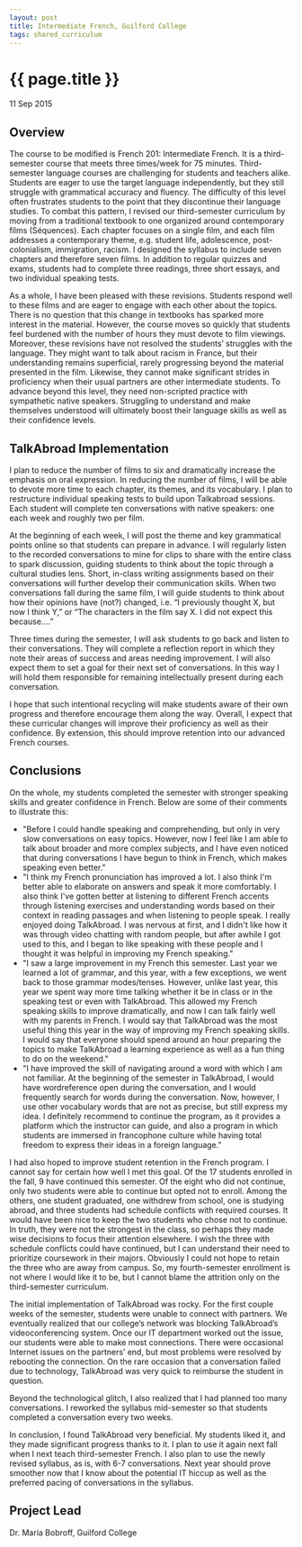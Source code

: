 ```yaml
---
layout: post
title: Intermediate French, Guilford College
tags: shared_curriculum
---
```


# {{ page.title }}

 11 Sep 2015

## Overview

The course to be modified is French 201: Intermediate French. It is a third-semester course that meets three times/week for 75 minutes. Third-semester language courses are challenging for students and teachers alike. Students are eager to use the target language independently, but they still struggle with grammatical accuracy and fluency. The difficulty of this level often frustrates students to the point that they discontinue their language studies. To combat this pattern, I revised our third-semester curriculum by moving from a traditional textbook to one organized around contemporary films (Séquences). Each chapter focuses on a single film, and each film addresses a contemporary theme, e.g. student life, adolescence, post-colonialism, immigration, racism. I designed the syllabus to include seven chapters and therefore seven films. In addition to regular quizzes and exams, students had to complete three readings, three short essays, and two individual speaking tests.

As a whole, I have been pleased with these revisions. Students respond well to these films and are eager to engage with each other about the topics. There is no question that this change in textbooks has sparked more interest in the material. However, the course moves so quickly that students feel burdened with the number of hours they must devote to film viewings. Moreover, these revisions have not resolved the students’ struggles with the language. They might want to talk about racism in France, but their understanding remains superficial, rarely progressing beyond the material presented in the film. Likewise, they cannot make significant strides in proficiency when their usual partners are other intermediate students. To advance beyond this level, they need non-scripted practice with sympathetic native speakers. Struggling to understand and make themselves understood will ultimately boost their language skills as well as their confidence levels.

## TalkAbroad Implementation

I plan to reduce the number of films to six and dramatically increase the emphasis on oral expression. In reducing the number of films, I will be able to devote more time to each chapter, its themes, and its vocabulary. I plan to restructure individual speaking tests to build upon Talkabroad sessions. Each student will complete ten conversations with native speakers: one each week and roughly two per film.

At the beginning of each week, I will post the theme and key grammatical points online so that students can prepare in advance. I will regularly listen to the recorded conversations to mine for clips to share with the entire class to spark discussion, guiding students to think about the topic through a cultural studies lens. Short, in-class writing assignments based on their conversations will further develop their communication skills. When two conversations fall during the same film, I will guide students to think about how their opinions have (not?) changed, i.e. “I previously thought X, but now I think Y,” or “The characters in the film say X. I did not expect this because….”

Three times during the semester, I will ask students to go back and listen to their conversations. They will complete a reflection report in which they note their areas of success and areas needing improvement. I will also expect them to set a goal for their next set of conversations. In this way I will hold them responsible for remaining intellectually present during each conversation.

I hope that such intentional recycling will make students aware of their own progress and therefore encourage them along the way. Overall, I expect that these curricular changes will improve their proficiency as well as their confidence. By extension, this should improve retention into our advanced French courses.

## Conclusions

On the whole, my students completed the semester with stronger speaking skills and greater confidence in French. Below are some of their comments to illustrate this:

* "Before I could handle speaking and comprehending, but only in very slow conversations on easy topics. However, now I feel like I am able to talk about broader and more complex subjects, and I have even noticed that during conversations I have begun to think in French, which makes speaking even better."
* "I think my French pronunciation has improved a lot. I also think I'm better able to elaborate on answers and speak it more comfortably. I also think I've gotten better at listening to different French accents through listening exercises and understanding words based on their context in reading passages and when listening to people speak. I really enjoyed doing TalkAbroad. I was nervous at first, and I didn't like how it was through video chatting with random people, but after awhile I got used to this, and I began to like speaking with these people and I thought it was helpful in improving my French speaking."
* "I saw a large improvement in my French this semester. Last year we learned a lot of grammar, and this year, with a few exceptions, we went back to those grammar modes/tenses. However, unlike last year, this year we spent way more time talking whether it be in class or in the speaking test or even with TalkAbroad. This allowed my French speaking skills to improve dramatically, and now I can talk fairly well with my parents in French. I would say that TalkAbroad was the most useful thing this year in the way of improving my French speaking skills. I would say that everyone should spend around an hour preparing the topics to make TalkAbroad a learning experience as well as a fun thing to do on the weekend."
* "I have improved the skill of navigating around a word with which I am not familiar. At the beginning of the semester in TalkAbroad, I would have wordreference open during the conversation, and I would frequently search for words during the conversation. Now, however, I use other vocabulary words that are not as precise, but still express my idea. I definitely recommend to continue the program, as it provides a platform which the instructor can guide, and also a program in which students are immersed in francophone culture while having total freedom to express their ideas in a foreign language."

I had also hoped to improve student retention in the French program. I cannot say for certain how well I met this goal. Of the 17 students enrolled in the fall, 9 have continued this semester. Of the eight who did not continue, only two students were able to continue but opted not to enroll. Among the others, one student graduated, one withdrew from school, one is studying abroad, and three students had schedule conflicts with required courses. It would have been nice to keep the two students who chose not to continue. In truth, they were not the strongest in the class, so perhaps they made wise decisions to focus their attention elsewhere. I wish the three with schedule conflicts could have continued, but I can understand their need to prioritize coursework in their majors. Obviously I could not hope to retain the three who are away from campus. So, my fourth-semester enrollment is not where I would like it to be, but I cannot blame the attrition only on the third-semester curriculum.

The initial implementation of TalkAbroad was rocky. For the first couple weeks of the semester, students were unable to connect with partners. We eventually realized that our college’s network was blocking TalkAbroad’s videoconferencing system. Once our IT department worked out the issue, our students were able to make most connections. There were occasional Internet issues on the partners’ end, but most problems were resolved by rebooting the connection. On the rare occasion that a conversation failed due to technology, TalkAbroad was very quick to reimburse the student in question.

Beyond the technological glitch, I also realized that I had planned too many conversations. I reworked the syllabus mid-semester so that students completed a conversation every two weeks.

In conclusion, I found TalkAbroad very beneficial. My students liked it, and they made significant progress thanks to it. I plan to use it again next fall when I next teach third-semester French. I also plan to use the newly revised syllabus, as is, with 6-7 conversations. Next year should prove smoother now that I know about the potential IT hiccup as well as the preferred pacing of conversations in the syllabus.

## Project Lead

Dr. Maria Bobroff, Guilford College